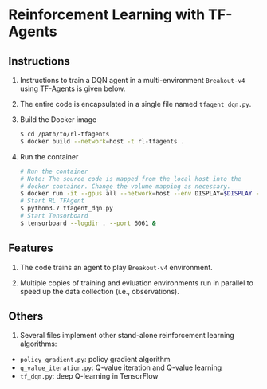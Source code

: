 # Reinforcement Learning with TF-Agents

## Instructions 
1. Instructions to train a DQN agent in a multi-environment `Breakout-v4` using TF-Agents is given below.

1. The entire code is encapsulated in a single file named `tfagent_dqn.py`.

1. Build the Docker image
    ```bash
    $ cd /path/to/rl-tfagents
    $ docker build --network=host -t rl-tfagents .
    ```

2. Run the container
    ```bash
    # Run the container
    # Note: The source code is mapped from the local host into the 
    # docker container. Change the volume mapping as necessary.
    $ docker run -it --gpus all --network=host --env DISPLAY=$DISPLAY -v /tmp/.X11-unix:/tmp/.X11-unix -v /home/kyber/workspaces/rl-tfagents/:/src/ rl-tfagents
    # Start RL TFAgent
    $ python3.7 tfagent_dqn.py
    # Start Tensorboard
    $ tensorboard --logdir . --port 6061 &
    ```

## Features
1. The code trains an agent to play `Breakout-v4` environment.

1. Multiple copies of training and evluation environments run in parallel to speed up the data collection (i.e., observations).

## Others
1. Several files implement other stand-alone reinforcement learning algorithms:
+ `policy_gradient.py`: policy gradient algorithm
+ `q_value_iteration.py`: Q-value iteration and Q-value learning
+ `tf_dqn.py`: deep Q-learning in TensorFlow